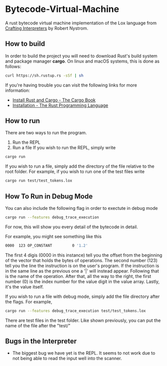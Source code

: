 # Bytecode-Virtual-Machine
A rust bytecode virtual machine implementation of the Lox language from [Crafting Interpreters](https://craftinginterpreters.com) by Robert Nystrom.

## How to build
In order to build the project you will need to download Rust's build system and package manager **cargo**. On linux and macOS systems, this is done as follows:
```bash
curl https://sh.rustup.rs -sSf | sh
```
If you're having trouble you can visit the following links for more information:
* [Install Rust and Cargo - The Cargo Book](https://doc.rust-lang.org/cargo/getting-started/installation.html)
* [Installation - The Rust Programming Language](https://doc.rust-lang.org/book/ch01-01-installation.html)


## How to run
There are two ways to run the program.
1) Run the REPL
2) Run a file 
If you wish to run the REPL, simply write 
```bash
cargo run
```
If you wish to run a file, simply add the directory of the file relative to the root folder. For example, if you wish to run one of the test files write
```bash
cargo run test/test_tokens.lox
```


## How To Run in Debug Mode
You can also include the following flag in order to exectute in debug mode
```bash
cargo run --features debug_trace_execution
```
For now, this will show you every detail of the bytecode in detail.

For example, you might see something like this
```bash
0000  123 OP_CONSTANT         0 '1.2'
```
The first 4 digis (0000 in this instance) tell you the offset from the beginning of the
vector that holds the bytes of operations. The second number (123) tell you the line the 
instruction is on the user's program. If the instruction is in the same line as the previous one
a '|' will instead appear. Following that is the name of the operation. After that, all the way
to the right, the first number (0) is the index number for the value digit in the value array.
Lastly, it's the value itself.

If you wish to run a file with debug mode, simply add the file directory after the flags. For example,
```bash
cargo run --features debug_trace_execution test/test_tokens.lox
```
There are test files in the test folder. Like shown previously, you can put the name of the file after the "test/"

## Bugs in the Interpreter
- The biggest bug we have yet is the REPL. It seems to not work due to not being able to read the input well into the scanner.


